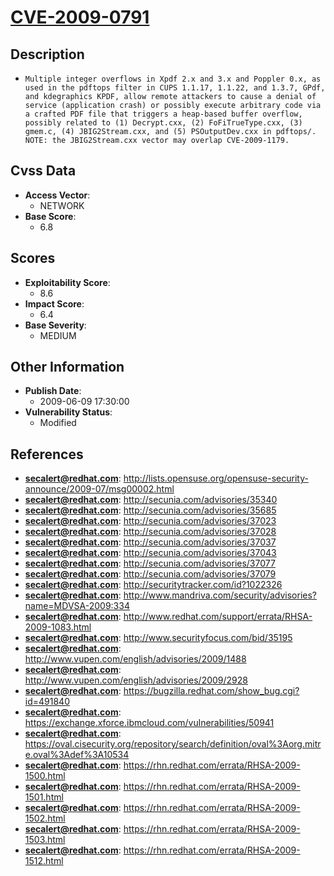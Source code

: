
# [CVE-2009-0791](http://lists.opensuse.org/opensuse-security-announce/2009-07/msg00002.html)

## Description

- `Multiple integer overflows in Xpdf 2.x and 3.x and Poppler 0.x, as used in the pdftops filter in CUPS 1.1.17, 1.1.22, and 1.3.7, GPdf, and kdegraphics KPDF, allow remote attackers to cause a denial of service (application crash) or possibly execute arbitrary code via a crafted PDF file that triggers a heap-based buffer overflow, possibly related to (1) Decrypt.cxx, (2) FoFiTrueType.cxx, (3) gmem.c, (4) JBIG2Stream.cxx, and (5) PSOutputDev.cxx in pdftops/. NOTE: the JBIG2Stream.cxx vector may overlap CVE-2009-1179.`

## Cvss Data

- **Access Vector**:
  - NETWORK
- **Base Score**:
  - 6.8

## Scores

- **Exploitability Score**:
  - 8.6
- **Impact Score**:
  - 6.4
- **Base Severity**:
  - MEDIUM

## Other Information

- **Publish Date**:
  - 2009-06-09 17:30:00
- **Vulnerability Status**:
  - Modified

## References

- **secalert@redhat.com**: http://lists.opensuse.org/opensuse-security-announce/2009-07/msg00002.html
- **secalert@redhat.com**: http://secunia.com/advisories/35340
- **secalert@redhat.com**: http://secunia.com/advisories/35685
- **secalert@redhat.com**: http://secunia.com/advisories/37023
- **secalert@redhat.com**: http://secunia.com/advisories/37028
- **secalert@redhat.com**: http://secunia.com/advisories/37037
- **secalert@redhat.com**: http://secunia.com/advisories/37043
- **secalert@redhat.com**: http://secunia.com/advisories/37077
- **secalert@redhat.com**: http://secunia.com/advisories/37079
- **secalert@redhat.com**: http://securitytracker.com/id?1022326
- **secalert@redhat.com**: http://www.mandriva.com/security/advisories?name=MDVSA-2009:334
- **secalert@redhat.com**: http://www.redhat.com/support/errata/RHSA-2009-1083.html
- **secalert@redhat.com**: http://www.securityfocus.com/bid/35195
- **secalert@redhat.com**: http://www.vupen.com/english/advisories/2009/1488
- **secalert@redhat.com**: http://www.vupen.com/english/advisories/2009/2928
- **secalert@redhat.com**: https://bugzilla.redhat.com/show_bug.cgi?id=491840
- **secalert@redhat.com**: https://exchange.xforce.ibmcloud.com/vulnerabilities/50941
- **secalert@redhat.com**: https://oval.cisecurity.org/repository/search/definition/oval%3Aorg.mitre.oval%3Adef%3A10534
- **secalert@redhat.com**: https://rhn.redhat.com/errata/RHSA-2009-1500.html
- **secalert@redhat.com**: https://rhn.redhat.com/errata/RHSA-2009-1501.html
- **secalert@redhat.com**: https://rhn.redhat.com/errata/RHSA-2009-1502.html
- **secalert@redhat.com**: https://rhn.redhat.com/errata/RHSA-2009-1503.html
- **secalert@redhat.com**: https://rhn.redhat.com/errata/RHSA-2009-1512.html

